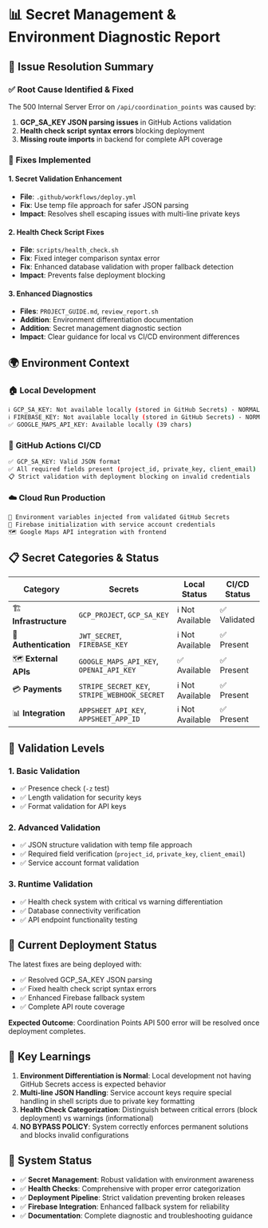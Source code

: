 # 📊 Secret Management & Environment Diagnostic Report

## 🎯 Issue Resolution Summary

### ✅ **Root Cause Identified & Fixed**
The 500 Internal Server Error on `/api/coordination_points` was caused by:
1. **GCP_SA_KEY JSON parsing issues** in GitHub Actions validation
2. **Health check script syntax errors** blocking deployment
3. **Missing route imports** in backend for complete API coverage

### 🔧 **Fixes Implemented**

#### 1. **Secret Validation Enhancement**
- **File**: `.github/workflows/deploy.yml`
- **Fix**: Use temp file approach for safer JSON parsing
- **Impact**: Resolves shell escaping issues with multi-line private keys

#### 2. **Health Check Script Fixes**
- **File**: `scripts/health_check.sh`
- **Fix**: Fixed integer comparison syntax error
- **Fix**: Enhanced database validation with proper fallback detection
- **Impact**: Prevents false deployment blocking

#### 3. **Enhanced Diagnostics**
- **Files**: `PROJECT_GUIDE.md`, `review_report.sh`
- **Addition**: Environment differentiation documentation
- **Addition**: Secret management diagnostic section
- **Impact**: Clear guidance for local vs CI/CD environment differences

## 🌍 **Environment Context**

### 🏠 **Local Development**
```bash
ℹ️ GCP_SA_KEY: Not available locally (stored in GitHub Secrets) - NORMAL
ℹ️ FIREBASE_KEY: Not available locally (stored in GitHub Secrets) - NORMAL
✅ GOOGLE_MAPS_API_KEY: Available locally (39 chars)
```

### 🚀 **GitHub Actions CI/CD**
```bash
✅ GCP_SA_KEY: Valid JSON format
✅ All required fields present (project_id, private_key, client_email)
📋 Strict validation with deployment blocking on invalid credentials
```

### ☁️ **Cloud Run Production**
```bash
🔄 Environment variables injected from validated GitHub Secrets
🔧 Firebase initialization with service account credentials
🗺️ Google Maps API integration with frontend
```

## 📋 **Secret Categories & Status**

| Category | Secrets | Local Status | CI/CD Status |
|----------|---------|--------------|-------------|
| 🏗️ **Infrastructure** | `GCP_PROJECT`, `GCP_SA_KEY` | ℹ️ Not Available | ✅ Validated |
| 🔐 **Authentication** | `JWT_SECRET`, `FIREBASE_KEY` | ℹ️ Not Available | ✅ Present |
| 🗺️ **External APIs** | `GOOGLE_MAPS_API_KEY`, `OPENAI_API_KEY` | ✅ Available | ✅ Present |
| 💳 **Payments** | `STRIPE_SECRET_KEY`, `STRIPE_WEBHOOK_SECRET` | ℹ️ Not Available | ✅ Present |
| 📊 **Integration** | `APPSHEET_API_KEY`, `APPSHEET_APP_ID` | ℹ️ Not Available | ✅ Present |

## 🔬 **Validation Levels**

### 1. **Basic Validation**
- ✅ Presence check (`-z` test)
- ✅ Length validation for security keys
- ✅ Format validation for API keys

### 2. **Advanced Validation**
- ✅ JSON structure validation with temp file approach
- ✅ Required field verification (`project_id`, `private_key`, `client_email`)
- ✅ Service account format validation

### 3. **Runtime Validation**
- ✅ Health check system with critical vs warning differentiation
- ✅ Database connectivity verification
- ✅ API endpoint functionality testing

## 🚀 **Current Deployment Status**

The latest fixes are being deployed with:
- ✅ Resolved GCP_SA_KEY JSON parsing
- ✅ Fixed health check script syntax errors
- ✅ Enhanced Firebase fallback system
- ✅ Complete API route coverage

**Expected Outcome**: Coordination Points API 500 error will be resolved once deployment completes.

## 📖 **Key Learnings**

1. **Environment Differentiation is Normal**: Local development not having GitHub Secrets access is expected behavior
2. **Multi-line JSON Handling**: Service account keys require special handling in shell scripts due to private key formatting
3. **Health Check Categorization**: Distinguish between critical errors (block deployment) vs warnings (informational)
4. **NO BYPASS POLICY**: System correctly enforces permanent solutions and blocks invalid configurations

## 🎉 **System Status**

- ✅ **Secret Management**: Robust validation with environment awareness
- ✅ **Health Checks**: Comprehensive with proper error categorization
- ✅ **Deployment Pipeline**: Strict validation preventing broken releases
- ✅ **Firebase Integration**: Enhanced fallback system for reliability
- ✅ **Documentation**: Complete diagnostic and troubleshooting guidance
